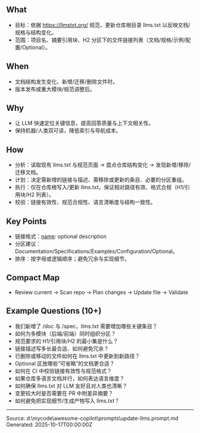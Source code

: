 ## What
- 目标：依据 https://llmstxt.org/ 规范，更新仓库根目录 llms.txt 以反映文档/规格与结构变化。
- 范围：项目名、摘要引用块、H2 分区下的文件链接列表（文档/规格/示例/配置/Optional）。

## When
- 文档结构发生变化、新增/迁移/删除文件时。
- 版本发布或重大模块/规范调整后。

## Why
- 让 LLM 快速定位关键信息，提高回答质量与上下文相关性。
- 保持机器/人类双可读，降低索引与导航成本。

## How
- 分析：读取现有 llms.txt 与规范页面 → 盘点仓库结构变化 → 发现新增/移除/迁移文档。
- 计划：决定需新增的链接与描述、需移除或更新的条目、必要的分区重组。
- 执行：仅在仓库根写入/更新 llms.txt，保证相对路径有效、格式合规（H1/引用块/H2 列表）。
- 校验：链接有效性、规范合规性、语言清晰度与结构一致性。

## Key Points
- 链接格式：[name](relative-url): optional description
- 分区建议：Documentation/Specifications/Examples/Configuration/Optional。
- 排序：按字母或逻辑顺序；避免冗余与实现细节。

## Compact Map
- Review current → Scan repo → Plan changes → Update file → Validate

## Example Questions (10+)
- 我们新增了 /doc 与 /spec，llms.txt 需要增加哪些关键条目？
- 如何为多模块（后端/前端）同时组织分区？
- 规范要求的 H1/引用块/H2 的最小集是什么？
- 链接描述写多长最合适、如何避免冗余？
- 已删除或移动的文件如何在 llms.txt 中更新到新路径？
- Optional 区放哪些“可省略”的文档更合适？
- 如何在 CI 中校验链接有效性与规范格式？
- 如果仓库多语言文档并行，如何表达语言维度？
- 如何确保 llms.txt 对 LLM 友好且对人类也清晰？
- 变更较大时是否需要在 PR 中附差异摘要？
- 如何避免把实现细节/生成产物写入 llms.txt？

---
Source: d:\mycode\awesome-copilot\prompts\update-llms.prompt.md
Generated: 2025-10-17T00:00:00Z
